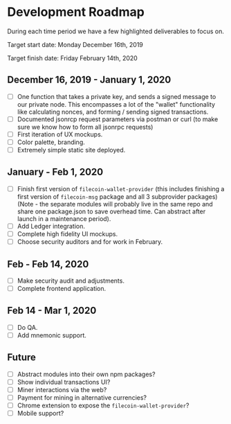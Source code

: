 # Development Roadmap

During each time period we have a few highlighted deliverables to focus on.

Target start date: Monday December 16th, 2019

Target finish date: Friday February 14th, 2020

## December 16, 2019 - January 1, 2020
- [ ] One function that takes a private key, and sends a signed message to our private node. This encompasses a lot of the "wallet" functionality like calculating nonces, and forming / sending signed transactions.
- [ ] Documented jsonrcp request parameters via postman or curl (to make sure we know how to form all jsonrpc requests)
- [ ] First iteration of UX mockups.
- [ ] Color palette, branding.
- [ ] Extremely simple static site deployed.

## January - Feb 1, 2020
- [ ] Finish first version of `filecoin-wallet-provider` (this includes finishing a first version of `filecoin-msg` package and all 3 subprovider packages) (Note - the separate modules will probably live in the same repo and share one package.json to save overhead time. Can abstract after launch in a maintenance period).
- [ ] Add Ledger integration.
- [ ] Complete high fidelity UI mockups.
- [ ] Choose security auditors and for work in February.

## Feb - Feb 14, 2020
- [ ] Make security audit and adjustments.
- [ ] Complete frontend application.

## Feb 14 - Mar 1, 2020
- [ ] Do QA.
- [ ] Add mnemonic support.

## Future
- [ ] Abstract modules into their own npm packages?
- [ ] Show individual transactions UI?
- [ ] Miner interactions via the web?
- [ ] Payment for mining in alternative currencies?
- [ ] Chrome extension to expose the `filecoin-wallet-provider`?
- [ ] Mobile support?
